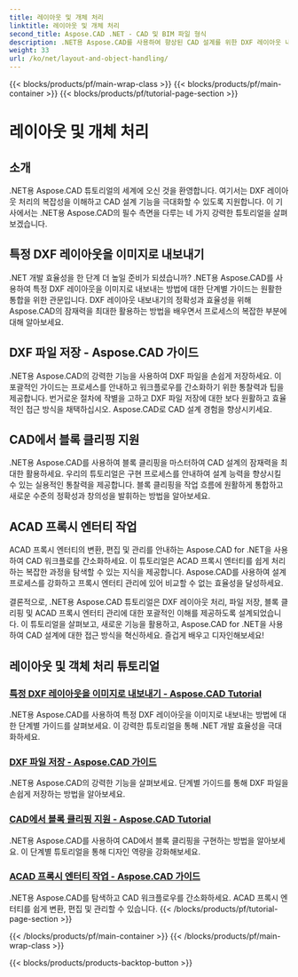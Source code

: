 ```yaml
---
title: 레이아웃 및 개체 처리
linktitle: 레이아웃 및 개체 처리
second_title: Aspose.CAD .NET - CAD 및 BIM 파일 형식
description: .NET용 Aspose.CAD를 사용하여 향상된 CAD 설계를 위한 DXF 레이아웃 내보내기, 파일 저장, 블록 클리핑 및 ACAD 프록시 엔터티를 쉽게 마스터할 수 있습니다.
weight: 33
url: /ko/net/layout-and-object-handling/
---
```


{{< blocks/products/pf/main-wrap-class >}}
{{< blocks/products/pf/main-container >}}
{{< blocks/products/pf/tutorial-page-section >}}

# 레이아웃 및 개체 처리


## 소개

.NET용 Aspose.CAD 튜토리얼의 세계에 오신 것을 환영합니다. 여기서는 DXF 레이아웃 처리의 복잡성을 이해하고 CAD 설계 기능을 극대화할 수 있도록 지원합니다. 이 기사에서는 .NET용 Aspose.CAD의 필수 측면을 다루는 네 가지 강력한 튜토리얼을 살펴보겠습니다.

 ## 특정 DXF 레이아웃을 이미지로 내보내기

.NET 개발 효율성을 한 단계 더 높일 준비가 되셨습니까? .NET용 Aspose.CAD를 사용하여 특정 DXF 레이아웃을 이미지로 내보내는 방법에 대한 단계별 가이드는 원활한 통합을 위한 관문입니다. DXF 레이아웃 내보내기의 정확성과 효율성을 위해 Aspose.CAD의 잠재력을 최대한 활용하는 방법을 배우면서 프로세스의 복잡한 부분에 대해 알아보세요.

 ## DXF 파일 저장 - Aspose.CAD 가이드

.NET용 Aspose.CAD의 강력한 기능을 사용하여 DXF 파일을 손쉽게 저장하세요. 이 포괄적인 가이드는 프로세스를 안내하고 워크플로우를 간소화하기 위한 통찰력과 팁을 제공합니다. 번거로운 절차에 작별을 고하고 DXF 파일 저장에 대한 보다 원활하고 효율적인 접근 방식을 채택하십시오. Aspose.CAD로 CAD 설계 경험을 향상시키세요.

 ## CAD에서 블록 클리핑 지원

.NET용 Aspose.CAD를 사용하여 블록 클리핑을 마스터하여 CAD 설계의 잠재력을 최대한 활용하세요. 우리의 튜토리얼은 구현 프로세스를 안내하여 설계 능력을 향상시킬 수 있는 실용적인 통찰력을 제공합니다. 블록 클리핑을 작업 흐름에 원활하게 통합하고 새로운 수준의 정확성과 창의성을 발휘하는 방법을 알아보세요.

 ## ACAD 프록시 엔터티 작업

ACAD 프록시 엔터티의 변환, 편집 및 관리를 안내하는 Aspose.CAD for .NET을 사용하여 CAD 워크플로를 간소화하세요. 이 튜토리얼은 ACAD 프록시 엔터티를 쉽게 처리하는 복잡한 과정을 탐색할 수 있는 지식을 제공합니다. Aspose.CAD를 사용하여 설계 프로세스를 강화하고 프록시 엔터티 관리에 있어 비교할 수 없는 효율성을 달성하세요.

결론적으로, .NET용 Aspose.CAD 튜토리얼은 DXF 레이아웃 처리, 파일 저장, 블록 클리핑 및 ACAD 프록시 엔터티 관리에 대한 포괄적인 이해를 제공하도록 설계되었습니다. 이 튜토리얼을 살펴보고, 새로운 기능을 활용하고, Aspose.CAD for .NET을 사용하여 CAD 설계에 대한 접근 방식을 혁신하세요. 즐겁게 배우고 디자인해보세요!
## 레이아웃 및 객체 처리 튜토리얼
### [특정 DXF 레이아웃을 이미지로 내보내기 - Aspose.CAD Tutorial](./exporting-specific-dxf-layout-to-image/)
.NET용 Aspose.CAD를 사용하여 특정 DXF 레이아웃을 이미지로 내보내는 방법에 대한 단계별 가이드를 살펴보세요. 이 강력한 튜토리얼을 통해 .NET 개발 효율성을 극대화하세요.
### [DXF 파일 저장 - Aspose.CAD 가이드](./saving-dxf-files/)
.NET용 Aspose.CAD의 강력한 기능을 살펴보세요. 단계별 가이드를 통해 DXF 파일을 손쉽게 저장하는 방법을 알아보세요.
### [CAD에서 블록 클리핑 지원 - Aspose.CAD Tutorial](./supporting-block-clipping-in-cad/)
.NET용 Aspose.CAD를 사용하여 CAD에서 블록 클리핑을 구현하는 방법을 알아보세요. 이 단계별 튜토리얼을 통해 디자인 역량을 강화해보세요.
### [ACAD 프록시 엔터티 작업 - Aspose.CAD 가이드](./working-with-acad-proxy-entities/)
.NET용 Aspose.CAD를 탐색하고 CAD 워크플로우를 간소화하세요. ACAD 프록시 엔터티를 쉽게 변환, 편집 및 관리할 수 있습니다.
{{< /blocks/products/pf/tutorial-page-section >}}

{{< /blocks/products/pf/main-container >}}
{{< /blocks/products/pf/main-wrap-class >}}

{{< blocks/products/products-backtop-button >}}

